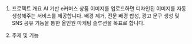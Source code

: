1. 프로젝트 개요
        AI 기반 e커머스 상품 이미지를 업로드하면 디자인된 이미지를 자동 생성해주는 서비스를 제공합니다.
        배경 제거, 전문 배경 합성, 광고 문구 생성 및 SNS 공유 기능을 통한 올인원 마케팅 솔루션을 목표로 합니다.

        
2. 주제 및 기능